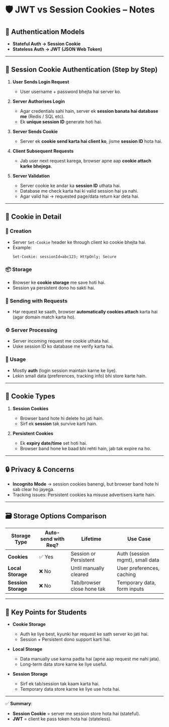 # 🛡️ JWT vs Session Cookies – Notes

## 🔑 Authentication Models

- **Stateful Auth → Session Cookie**
- **Stateless Auth → JWT (JSON Web Token)**

---

## 🍪 Session Cookie Authentication (Step by Step)

1. **User Sends Login Request**
   - User username + password bhejta hai server ko.

2. **Server Authorises Login**
   - Agar credentials sahi hain, server ek **session banata hai database me** (Redis / SQL etc).
   - Ek **unique session ID** generate hoti hai.

3. **Server Sends Cookie**
   - Server ek **cookie send karta hai client ko**, jisme **session ID** hota hai.

4. **Client Subsequent Requests**
   - Jab user next request karega, browser apne aap **cookie attach karke bhejega**.

5. **Server Validation**
   - Server cookie ke andar ka **session ID** uthata hai.
   - Database me check karta hai ki valid session hai ya nahi.
   - Agar valid hai → requested page/data return kar deta hai.

---

## 🍪 Cookie in Detail

### 🔨 Creation
- Server `Set-Cookie` header ke through client ko cookie bhejta hai.
- Example:  
  ```
  Set-Cookie: sessionId=abc123; HttpOnly; Secure
  ```

### 📦 Storage
- Browser ke **cookie storage** me save hoti hai.
- Session ya persistent dono ho sakti hai.

### 🚚 Sending with Requests
- Har request ke saath, browser **automatically cookies attach** karta hai (agar domain match karta ho).

### ⚙️ Server Processing
- Server incoming request me cookie uthata hai.
- Uske session ID ko database me verify karta hai.

### 🎯 Usage
- Mostly **auth** (login session maintain karne ke liye).
- Lekin small data (preferences, tracking info) bhi store karte hain.

---

## 🍪 Cookie Types

1. **Session Cookies**
   - Browser band hote hi delete ho jati hain.
   - Sirf ek **session** tak survive karti hain.

2. **Persistent Cookies**
   - Ek **expiry date/time** set hoti hai.
   - Browser band hone ke baad bhi rehti hain, jab tak expire na ho.

---

## 🔒 Privacy & Concerns
- **Incognito Mode** → session cookies banengi, but browser band hote hi sab clear ho jayega.
- Tracking issues: Persistent cookies ka misuse advertisers karte hain.

---

## 🗃️ Storage Options Comparison

| Storage Type     | Auto-send with Req? | Lifetime | Use Case |
|------------------|---------------------|----------|----------|
| **Cookies**      | ✅ Yes              | Session or Persistent | Auth (session mgmt), small data |
| **Local Storage**| ❌ No               | Until manually cleared | User preferences, caching |
| **Session Storage** | ❌ No            | Tab/browser close hone tak | Temporary data, form inputs |

---

## 🔑 Key Points for Students

- **Cookie Storage**  
  - Auth ke liye best, kyunki har request ke sath server ko jati hai.  
  - Session + Persistent dono support karti hai.

- **Local Storage**  
  - Data manually use karna padta hai (apne aap request me nahi jata).  
  - Long-term data store karne ke liye useful.

- **Session Storage**  
  - Sirf ek tab/session tak kaam karta hai.  
  - Temporary data store karne ke liye use hota hai.

---

✅ **Summary**:  
- **Session Cookie** = server me session store hota hai (stateful).  
- **JWT** = client ke pass token hota hai (stateless). 